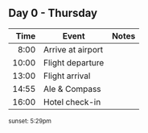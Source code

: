 ## Day 0 - Thursday


| Time | Event         | Notes |
|-----:|------------------|-------|
|8:00|Arrive at airport | |
|10:00|Flight departure  | |
|13:00|Flight arrival    | |
|14:55|Ale & Compass    | |
|16:00|Hotel check-in    | |

<small>sunset: 5:29pm</small>

